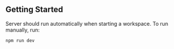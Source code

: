 ## Getting Started

Server should run automatically when starting a workspace. To run manually, run:
```sh
npm run dev
```